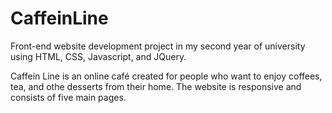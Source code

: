 # CaffeinLine

Front-end website development project in my second year of university using HTML, CSS, Javascript, and JQuery.

Caffein Line is an online café created for people who want to enjoy coffees, tea, and othe desserts from their home.
The website is responsive and consists of five main pages.
